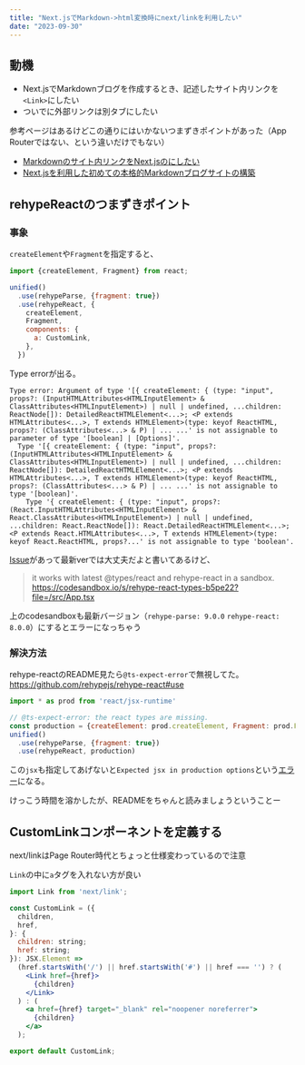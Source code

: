 ```yaml
---
title: "Next.jsでMarkdown->html変換時にnext/linkを利用したい"
date: "2023-09-30"
---
```


## 動機
- Next.jsでMarkdownブログを作成するとき、記述したサイト内リンクを`<Link>`にしたい
- ついでに外部リンクは別タブにしたい

参考ページはあるけどこの通りにはいかないつまずきポイントがあった（App Routerではない、という違いだけでもない）
- [Markdownのサイト内リンクをNext.jsの<Link>にしたい](https://zenn.dev/thiragi/articles/ce13a4be4110c0)
- [Next.jsを利用した初めての本格的Markdownブログサイトの構築](https://reffect.co.jp/react/nextjs-markdown-blog)

## rehypeReactのつまずきポイント
### 事象
`createElement`や`Fragment`を指定すると、

```js
import {createElement, Fragment} from react;

unified()
  .use(rehypeParse, {fragment: true})
  .use(rehypeReact, {
    createElement,
    Fragment,
    components: {
      a: CustomLink,
    },
  })
```

Type errorが出る。

```text
Type error: Argument of type '[{ createElement: { (type: "input", props?: (InputHTMLAttributes<HTMLInputElement> & ClassAttributes<HTMLInputElement>) | null | undefined, ...children: ReactNode[]): DetailedReactHTMLElement<...>; <P extends HTMLAttributes<...>, T extends HTMLElement>(type: keyof ReactHTML, props?: (ClassAttributes<...> & P) | ... ...' is not assignable to parameter of type '[boolean] | [Options]'.
  Type '[{ createElement: { (type: "input", props?: (InputHTMLAttributes<HTMLInputElement> & ClassAttributes<HTMLInputElement>) | null | undefined, ...children: ReactNode[]): DetailedReactHTMLElement<...>; <P extends HTMLAttributes<...>, T extends HTMLElement>(type: keyof ReactHTML, props?: (ClassAttributes<...> & P) | ... ...' is not assignable to type '[boolean]'.
    Type '{ createElement: { (type: "input", props?: (React.InputHTMLAttributes<HTMLInputElement> & React.ClassAttributes<HTMLInputElement>) | null | undefined, ...children: React.ReactNode[]): React.DetailedReactHTMLElement<...>; <P extends React.HTMLAttributes<...>, T extends HTMLElement>(type: keyof React.ReactHTML, props?...' is not assignable to type 'boolean'.
```

[Issue](https://github.com/rehypejs/rehype-react/issues/39)があって最新verでは大丈夫だよと書いてあるけど、

> it works with latest @types/react and rehype-react in a sandbox.
https://codesandbox.io/s/rehype-react-types-b5pe22?file=/src/App.tsx

上のcodesandboxも最新バージョン（`rehype-parse: 9.0.0` `rehype-react: 8.0.0`）にするとエラーになっちゃう

### 解決方法
rehype-reactのREADME見たら`@ts-expect-error`で無視してた。
https://github.com/rehypejs/rehype-react#use

```js
import * as prod from 'react/jsx-runtime'

// @ts-expect-error: the react types are missing.
const production = {createElement: prod.createElement, Fragment: prod.Fragment, jsx: prod.jsx, jsxs: prod.jsxs, }
unified()
  .use(rehypeParse, {fragment: true})
  .use(rehypeReact, production)
```

この`jsx`も指定してあげないと`Expected jsx in production options`という[エラー](https://github.com/syntax-tree/hast-util-to-jsx-runtime#expected-jsx-in-production-options)になる。

けっこう時間を溶かしたが、READMEをちゃんと読みましょうということー

## CustomLinkコンポーネントを定義する
next/linkはPage Router時代とちょっと仕様変わっているので注意

`Link`の中に`a`タグを入れない方が良い

```jsx
import Link from 'next/link';

const CustomLink = ({
  children,
  href,
}: {
  children: string;
  href: string;
}): JSX.Element =>
  (href.startsWith('/') || href.startsWith('#') || href === '') ? (
    <Link href={href}>
      {children}
    </Link>
  ) : (
    <a href={href} target="_blank" rel="noopener noreferrer">
      {children}
    </a>
  );

export default CustomLink;
```